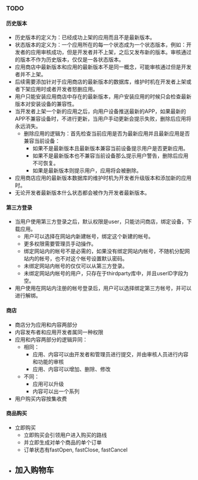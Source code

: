 ### TODO

#### 历史版本
- 历史版本的定义为：已经成功上架的应用而且不是最新版本。
- 状态版本的定义为：一个应用所在的每一个状态成为一个状态版本，例如：开发者的应用审核成功，但是开发者并不上架，之后又发布新的版本。审核通过的版本不作为历史版本，仅仅是一各状态版本。
- 应用商店中最新版本和应用的最新版本不是同一概念，可能审核通过但是开发者并不上架。
- 后续需要添加针对于应用商店的最新版本的数据库，维护时机在开发者上架或者下架应用时或者开发者怒删应用。
- 用户只能安装应用商店中存在的最新版本，用户安装应用的时候只会检查最新版本对安装设备的兼容性。
- 当开发者上架一个新的应用之后，向用户设备推送最新的APP，如果最新的APP不兼容设备时，不进行更新，当用户手动更新会提示失败，删除后应用将永远消失。
  - 删除应用的逻辑为：首先检查当前应用是否为最新应用并且最新应用是否兼容当前设备：
    - 如果不是最新版本且最新版本兼容当前设备提示用户是否更新应用。
    - 如果不是最新版本也不兼容当前设备那么提示用户警告，删除后应用不可恢复。
    - 如果是最新版本则提示用户，应用将会被删除。
- 应用商店应用的最新版本数据库的维护时机为开发者升级版本和添加新的应用时。
- 无论开发者最新版本什么状态都会被作为开发者最新版本。

#### 第三方登录
- 当用户使用第三方登录之后，默认权限是user，只能访问商店，绑定设备，下载应用。
  - 用户可以选择在网站内新建帐号，绑定这个新建的帐号。
  - 更多权限需要管理员手动操作。
  - 绑定网站内的帐号不是必需的，如果没有绑定网站内帐号，不随机分配网站内的帐号，也不对这个帐号设置默认密码。
  - 未绑定网站内帐号的仅仅可以从第三方登录。
  - 未绑定网站内帐号的用户，只存在于thirdparty库中，并且userID字段为空。
- 用户使用在网站内注册的帐号登录后，用户可以选择绑定第三方帐号，并可以进行解绑。

#### 商店
- 商店分为应用和内容两部分
- 内容发布者和应用开发者属同一种权限
- 应用和内容两部分的逻辑异同：
  - 相同：
    - 应用、内容可以由开发者和管理员进行提交，并由审核人员进行内容和功能的审核
    - 应用、内容可以增加、删除、修改
  - 不同：
    - 应用可以升级
    - 内容可以出一个系列
- 用户购买内容按集收费

#### 商品购买
- 立即购买
  - 立即购买会引领用户进入购买的路线
  - 并立即生成对单个商品的单个订单
  - 订单状态有fastOpen, fastClose, fastCancel
- 加入购物车
  - 
